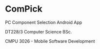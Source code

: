 # ComPick

PC Component Selection Android App

DT228/3 Computer Science BSc.

CMPU 3026 - Mobile Software Development
